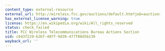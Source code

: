 ```yaml
---
content_type: external-resource
external_url: http://wireless.fcc.gov/auctions/default.htm?job=auctions_home
has_external_license_warning: true
license: https://en.wikipedia.org/wiki/All_rights_reserved
status: check_failed
title: FCC Wireless Telecommunications Bureau Actions Section
uid: c643f229-b2bf-407f-9d39-477f00d5b139
wayback_url: ''
---
```

